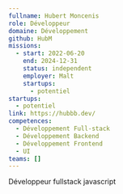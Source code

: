 ```yaml
---
fullname: Hubert Moncenis
role: Développeur
domaine: Développement
github: HubM
missions:
  - start: 2022-06-20
    end: 2024-12-31
    status: independent
    employer: Malt
    startups:
      - potentiel
startups:
  - potentiel
link: https://hubbb.dev/
competences:
  - Développement Full-stack
  - Développement Backend
  - Développement Frontend
  - UI
teams: []
---
```

Développeur fullstack javascript